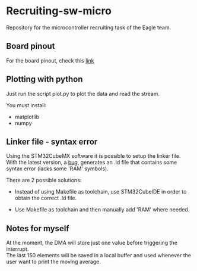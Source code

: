 # Recruiting-sw-micro

Repository for the microcontroller recruiting task of the Eagle team.

## Board pinout

For the board pinout, check this [link](https://os.mbed.com/platforms/ST-Nucleo-F411RE/)

## Plotting with python
Just run the script plot.py to plot the data and read the stream.<br/>

You must install:
- matplotlib
- numpy


## Linker file - syntax error

Using the STM32CubeMX software it is possible to setup the linker file.<br/>
With the latest version, a [bug](https://community.st.com/t5/stm32cubemx-mcus/flash-ld-syntax-error-when-upgrading-to-cubemx-v6-12-1/td-p/722343), generates an .ld file that contains some syntax error (lacks some 'RAM' symbols).

There are 2 possible solutions:

- Instead of using Makefile as toolchain, use STM32CubeIDE in order
to obtain the correct .ld file.

- Use Makefile as toolchain and then manually add 'RAM' where needed.

## Notes for myself

At the moment, the DMA will store just one value before triggering the interrupt.<br/>
The last 150 elements will be saved in a local buffer and used whenever the user want to print the moving average.